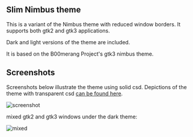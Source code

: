 ## Slim Nimbus theme

This is a variant of the Nimbus theme with reduced window borders.  It
supports both gtk2 and gtk3 applications.

Dark and light versions of the theme are included.

It is based on the B00merang Project's gtk3 nimbus theme.


## Screenshots

Screenshots below illustrate the theme using solid csd.  Depictions of
the theme with transparent csd [can be found here](../../desktop/compiz-legacy/).

![screenshot](https://raw.githubusercontent.com/RocketMan/solaris-ports/master/components/look-and-feel/slim-nimbus/screenshot.png)

mixed gtk2 and gtk3 windows under the dark theme:

![mixed](https://raw.githubusercontent.com/RocketMan/solaris-ports/master/components/look-and-feel/slim-nimbus/screenshot-mixed-dark.png "mixed")
